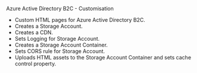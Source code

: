 Azure Active Directory B2C - Customisation

- Custom HTML pages for Azure Active Directory B2C.
- Creates a Storage Account.
- Creates a CDN.
- Sets Logging for Storage Account.
- Creates a Storage Account Container.
- Sets CORS rule for Storage Account.
- Uploads HTML assets to the Storage Account Container and sets cache control property.